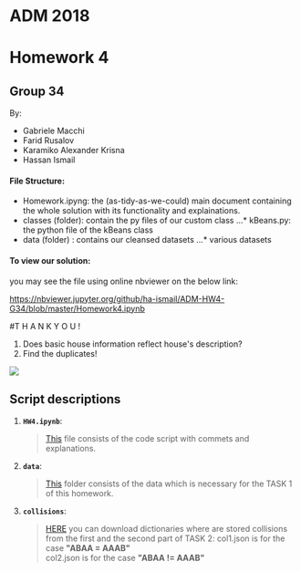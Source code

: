 # ADM 2018
# Homework 4
## Group 34

By:
* Gabriele Macchi
* Farid Rusalov
* Karamiko Alexander Krisna 
* Hassan Ismail

#### File Structure:
* Homework.ipyng: the (as-tidy-as-we-could) main document containing the whole solution with its functionality and explainations.
* classes (folder): contain the py files of our custom class
...* kBeans.py: the python file of the kBeans class
* data (folder) : contains our cleansed datasets
...* various datasets

#### To view our solution:
you may see the file using online nbviewer on the below link:

https://nbviewer.jupyter.org/github/ha-ismail/ADM-HW4-G34/blob/master/Homework4.ipynb

#T H A N K Y O U !

1) Does basic house information reflect house's description?
2) Find the duplicates!

![](https://camo.githubusercontent.com/74fbdf7089df052d80296460cc5ff12bccaf8626/68747470733a2f2f64373931686c736b666b626a682e636c6f756466726f6e742e6e65742f373733313238372f393830782e6a7067)


## Script descriptions

1. __`HW4.ipynb`__: 
	>  [This](https://github.com/ha-ismail/ADM-HW4-G34/blob/master/HW4.ipynb) file consists of the code script with commets and explanations.

2. __`data`__:
    >  [This](https://github.com/ha-ismail/ADM-HW4-G34/tree/master/data) folder consists of the data which is necessary for the TASK 1 of this homework.
    
3. __`collisions`__:
    >  [HERE](https://drive.google.com/open?id=1P6FaBfvh5fRYq63CM2iI62428B7UWpyk) you can download dictionaries where are stored collisions from the first and the second part of TASK 2:
    >  col1.json is for the case __"ABAA = AAAB"__    
    >  col2.json is for the case __"ABAA != AAAB"__
